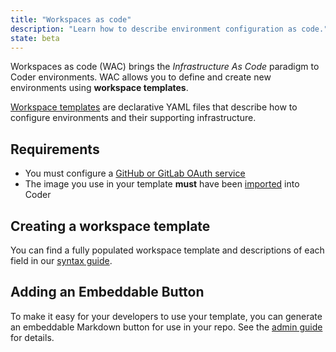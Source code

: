 ```yaml
---
title: "Workspaces as code"
description: "Learn how to describe environment configuration as code."
state: beta
---
```


Workspaces as code (WAC) brings the _Infrastructure As Code_ paradigm to Coder
environments. WAC allows you to define and create new environments using
**workspace templates**.

[Workspace templates](./templates.md) are declarative YAML files that describe
how to configure environments and their supporting infrastructure.

## Requirements

- You must configure a [GitHub or GitLab OAuth service](../../admin/git.md)
- The image you use in your template **must** have been
  [imported](../../images/importing.md) into Coder

## Creating a workspace template

You can find a fully populated workspace template and descriptions of each field
in our [syntax guide](templates.md).

## Adding an Embeddable Button

To make it easy for your developers to use your template, you can generate an
embeddable Markdown button for use in your repo. See the
[admin guide](../../admin/templates.md) for details.
